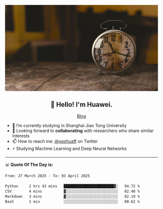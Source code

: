 <div align="center">
  <a href="https://github.com/JHW5981">
    <img src="./assets/background.jpg">
  </a>
</div>

<h2 align="center">👋 Hello! I'm Huawei.</h2>
<p align="center">
  <a href="https://blog.csdn.net/Edward__J?spm=1000.2115.3001.5343">Blog</a>
</p>


- 🔭 I’m currently studying in Shanghai Jiao Tong University
- 💬 Looking forward to **collaborating** with researchers who share similar interests
- 📫 How to reach me: [@yoohuaff](https://twitter.com/yoohuaff) on Twitter
- ⚡ Studying Machine Learning and Deep Neural Networks

-------
📊 **Quote Of The Day is:**
<!--START_SECTION:waka-->

```txt
From: 27 March 2025 - To: 03 April 2025

Python     2 hrs 43 mins   ███████████████████████▓░   94.72 %
CSV        4 mins          ▓░░░░░░░░░░░░░░░░░░░░░░░░   02.48 %
Markdown   3 mins          ▓░░░░░░░░░░░░░░░░░░░░░░░░   02.19 %
Bash       1 min           ░░░░░░░░░░░░░░░░░░░░░░░░░   00.62 %
```

<!--END_SECTION:waka-->
